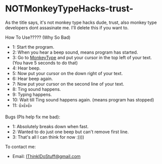 # NOTMonkeyTypeHacks-trust-
As the title says, it's not monkey type hacks dude, trust, also monkey type developers dont assasinate me. I'll delete this if you want to.

How To Use????? (Why So Bad)
 - 1: Start the program.
 - 2: When you hear a beep sound, means program has started.
 - 3: Go to [MonkeyType](https://monkeytype.com/) and put your cursor in the top left of your text. (You have 5 seconds to do that)
 - 4: Hear beep.
 - 5: Now put your cursor on the down right of your text.
 - 6: Hear beep again.
 - 7: Now put your cursor on the second line of your text.
 - 8: Ting sound happens.
 - 9: Typing happens.
 - 10: Wait till Ting sound happens again. (means program has stopped)
 - 11: 👍👍👍

Bugs (Pls help fix me bad):
 - 1: Absolutely breaks down when fast.
 - 2: Wanted to do just one beep but can't remove first line.
 - 3: That's all I can think for now :))))

To contact me:
 - Email: IThinkIDoStuff@gmail.com
